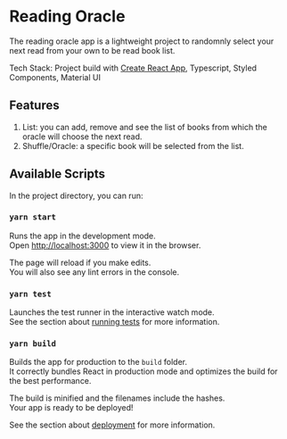 # Reading Oracle

The reading oracle app is a lightweight project to randomnly select your next read from your own to be read book list.

Tech Stack: Project build with [Create React App](https://github.com/facebook/create-react-app), Typescript, Styled Components, Material UI

## Features

1. List: you can add, remove and see the list of books from which the oracle will choose the next read.
2. Shuffle/Oracle: a specific book will be selected from the list.

## Available Scripts

In the project directory, you can run:

### `yarn start`

Runs the app in the development mode.\
Open [http://localhost:3000](http://localhost:3000) to view it in the browser.

The page will reload if you make edits.\
You will also see any lint errors in the console.

### `yarn test`

Launches the test runner in the interactive watch mode.\
See the section about [running tests](https://facebook.github.io/create-react-app/docs/running-tests) for more information.

### `yarn build`

Builds the app for production to the `build` folder.\
It correctly bundles React in production mode and optimizes the build for the best performance.

The build is minified and the filenames include the hashes.\
Your app is ready to be deployed!

See the section about [deployment](https://facebook.github.io/create-react-app/docs/deployment) for more information.
